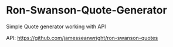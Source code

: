 # Ron-Swanson-Quote-Generator
Simple Quote generator working with API

API: https://github.com/jamesseanwright/ron-swanson-quotes
